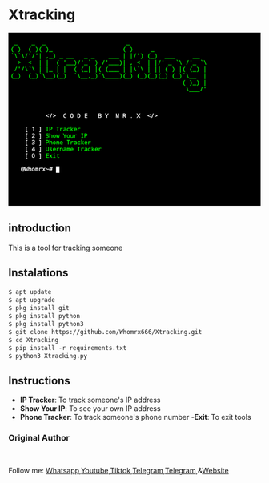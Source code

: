 # Xtracking 
![Xtracking preview](Xtracking.png)

## introduction
This is a tool for tracking someone

## Instalations
```
$ apt update
$ apt upgrade
$ pkg install git
$ pkg install python
$ pkg install python3
$ git clone https://github.com/Whomrx666/Xtracking.git
$ cd Xtracking 
$ pip install -r requirements.txt
$ python3 Xtracking.py
```

## Instructions
- **IP Tracker**: To track someone's IP address 
- **Show Your IP**: To see your own IP address
- **Phone Tracker**: To track someone's phone number
-**Exit**: To exit tools
### Original Author
<a href="https://github.com/Whomrx666"><img src="https://img.shields.io/badge/Original-Author-brightgreen.svg" alt=""/></a>

Follow me: [Whatsapp](https://wa.me/6287855190571),[Youtube](https://youtube.com/@whomrx666),[Tiktok](https://www.tiktok.com/@whomr.x),[Telegram](https://www.tiktok.com/@whomr.x),[Telegram](https://t.me/@Whomr_X),&[Website](https://whomrxhackers.blogspot.com/)
